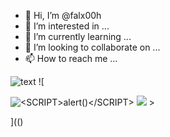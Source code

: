 - 👋 Hi, I’m @falx00h
- 👀 I’m interested in ...
- 🌱 I’m currently learning ...
- 💞️ I’m looking to collaborate on ...
- 📫 How to reach me ...

![text](https://avatars.githubusercontent.com/u/92805783?s=40&javascript:alert(1);)
![

<img src="JaVaScRiPt:alert('XSS')" alt="<SCRIPT>alert()</SCRIPT>">
<IMG SRC= <img/src/onerror=alert(1)> >

](()
